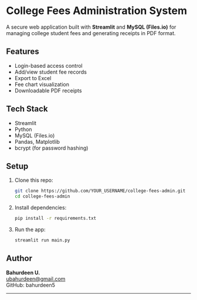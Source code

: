 # College Fees Administration System

A secure web application built with **Streamlit** and **MySQL (Files.io)** for managing college student fees and generating receipts in PDF format.

##  Features

- Login-based access control
- Add/view student fee records
- Export to Excel
- Fee chart visualization
- Downloadable PDF receipts

##  Tech Stack

- Streamlit
- Python
- MySQL (Files.io)
- Pandas, Matplotlib
- bcrypt (for password hashing)

## Setup

1. Clone this repo:
    ```bash
    git clone https://github.com/YOUR_USERNAME/college-fees-admin.git
    cd college-fees-admin
    ```

2. Install dependencies:
    ```bash
    pip install -r requirements.txt
    ```

3. Run the app:
    ```bash
    streamlit run main.py
    ```

## Author

**Bahurdeen U.**  
ubahurdeen@gmail.com  
GitHub: bahurdeen5

---

